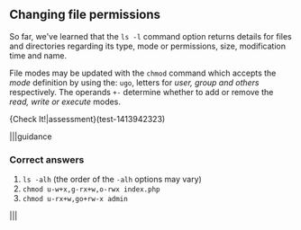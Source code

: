 ## Changing file permissions

So far, we've learned that the `ls -l` command option returns details for files and directories regarding its type, mode or permissions, size, modification time and name.

File modes may be updated with the `chmod` command which accepts the _mode_ definition by using the: `ugo`, letters for _user, group and others_ respectively. The operands `+-` determine whether to add or remove the _read, write or execute_ modes.

{Check It!|assessment}(test-1413942323)

|||guidance
### Correct answers
1. `ls -alh` (the order of the `-alh` options may vary)
2. `chmod u-w+x,g-rx+w,o-rwx index.php`
3. `chmod u-rx+w,go+rw-x admin`

|||